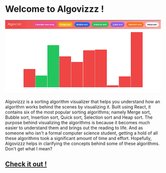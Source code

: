 # Welcome to Algovizzz !

![Algovizzz landing page](/public/Algo_gif-1.gif)

Algovizzz is a sorting algorithm visualizer that helps you understand how an algorithm works behind the scenes by visualizing it. Built using React, it contains six of the most popular sorting algorithms; namely Merge sort, Bubble sort, Insertion sort, Quick sort, Selection sort and Heap sort. The purpose behind visualizing the algorithms is because it becomes much easier to understand them and brings out the reading to life. And as someone who isn't a formal computer science student, getting a hold of all these algorithms took a significant amount of time and effort. Hopefully, Algovizzz helps in clarifying the concepts behind some of these algorithms. Don't get what I mean?

## [Check it out !](https://algovizzz.netlify.app/)

